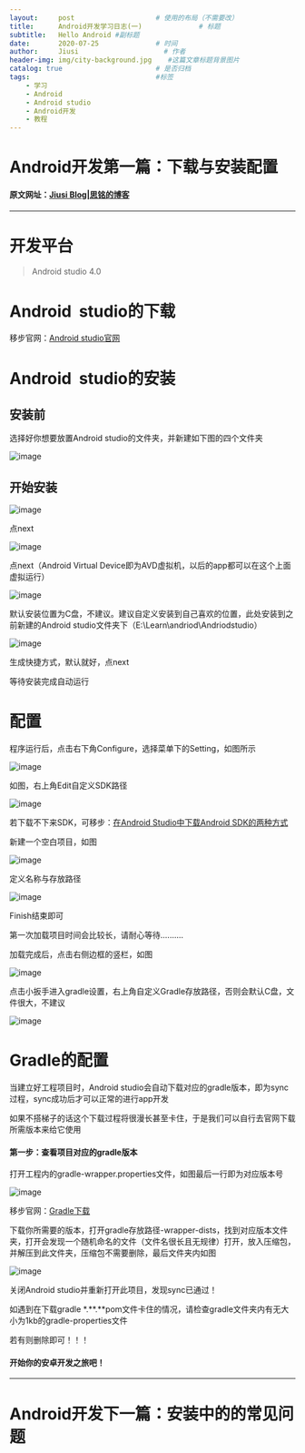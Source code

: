 ```yaml
---
layout:     post                    # 使用的布局（不需要改）
title:      Android开发学习日志(一)              # 标题 
subtitle:   Hello Android #副标题
date:       2020-07-25              # 时间
author:     Jiusi                     # 作者
header-img: img/city-background.jpg    #这篇文章标题背景图片
catalog: true                       # 是否归档
tags:                               #标签
    - 学习
    - Android
    - Android studio
    - Android开发
    - 教程
---
```

# Android开发第一篇：下载与安装配置

#### 原文网址：[Jiusi Blog|思铭的博客](https://jiusi1999.top/)

* * *

# 开发平台
>Android studio 4.0
      
# Android  studio的下载

移步官网：[Android studio官网](https://developer.android.google.cn/studio)

# Android  studio的安装

## 安装前

选择好你想要放置Android studio的文件夹，并新建如下图的四个文件夹

![image](https://upload-images.jianshu.io/upload_images/21998006-4b6b23263df51b2c.png?imageMogr2/auto-orient/strip%7CimageView2/2/w/1240)

## 开始安装

![image](https://upload-images.jianshu.io/upload_images/21998006-b63d2c2a2b4491c1.png?imageMogr2/auto-orient/strip%7CimageView2/2/w/1240)

点next

![image](https://upload-images.jianshu.io/upload_images/21998006-85b7a997368b50d8.png?imageMogr2/auto-orient/strip%7CimageView2/2/w/1240)

点next（Android Virtual Device即为AVD虚拟机，以后的app都可以在这个上面虚拟运行）

![image](https://upload-images.jianshu.io/upload_images/21998006-fcd0f25cb3d23384.png?imageMogr2/auto-orient/strip%7CimageView2/2/w/1240)

默认安装位置为C盘，不建议。建议自定义安装到自己喜欢的位置，此处安装到之前新建的Android studio文件夹下（E:\Learn\andriod\Andriodstudio）

![image](https://upload-images.jianshu.io/upload_images/21998006-b4deb731746626f5.png?imageMogr2/auto-orient/strip%7CimageView2/2/w/1240)

生成快捷方式，默认就好，点next

等待安装完成自动运行

# 配置

程序运行后，点击右下角Configure，选择菜单下的Setting，如图所示

![image](https://upload-images.jianshu.io/upload_images/21998006-65f774c9769e3e39.png?imageMogr2/auto-orient/strip%7CimageView2/2/w/1240)

如图，右上角Edit自定义SDK路径

![image](https://upload-images.jianshu.io/upload_images/21998006-4549b35645d3f2bc.png?imageMogr2/auto-orient/strip%7CimageView2/2/w/1240)

若下载不下来SDK，可移步：[在Android Studio中下载Android SDK的两种方式](https://www.cnblogs.com/senior-engineer/p/11130757.html)

新建一个空白项目，如图

![image](https://upload-images.jianshu.io/upload_images/21998006-001c817b5bbe915b.png?imageMogr2/auto-orient/strip%7CimageView2/2/w/1240)

定义名称与存放路径

![image](https://upload-images.jianshu.io/upload_images/21998006-4a8c142ace93c0eb.png?imageMogr2/auto-orient/strip%7CimageView2/2/w/1240)

Finish结束即可

第一次加载项目时间会比较长，请耐心等待..........

加载完成后，点击右侧边框的竖栏，如图

![image](https://upload-images.jianshu.io/upload_images/21998006-dfeec2a8239f6886.png?imageMogr2/auto-orient/strip%7CimageView2/2/w/1240)

点击小扳手进入gradle设置，右上角自定义Gradle存放路径，否则会默认C盘，文件很大，不建议

![image](https://upload-images.jianshu.io/upload_images/21998006-d2eb01a40d50d26b.png?imageMogr2/auto-orient/strip%7CimageView2/2/w/1240)

# Gradle的配置

当建立好工程项目时，Android studio会自动下载对应的gradle版本，即为sync过程，sync成功后才可以正常的进行app开发

如果不搭梯子的话这个下载过程将很漫长甚至卡住，于是我们可以自行去官网下载所需版本来给它使用

#### 第一步：查看项目对应的gradle版本

打开工程内的gradle-wrapper.properties文件，如图最后一行即为对应版本号

![image](https://upload-images.jianshu.io/upload_images/21998006-74c626220727c0b3.png?imageMogr2/auto-orient/strip%7CimageView2/2/w/1240)

移步官网：[Gradle下载](https://services.gradle.org/distributions/)

下载你所需要的版本，打开gradle存放路径-wrapper-dists，找到对应版本文件夹，打开会发现一个随机命名的文件（文件名很长且无规律）打开，放入压缩包，并解压到此文件夹，压缩包不需要删除，最后文件夹内如图

![image](https://upload-images.jianshu.io/upload_images/21998006-15e2b17cb817664d.png?imageMogr2/auto-orient/strip%7CimageView2/2/w/1240)

关闭Android studio并重新打开此项目，发现sync已通过！

如遇到在下载gradle *.**.**pom文件卡住的情况，请检查gradle文件夹内有无大小为1kb的gradle-properties文件

若有则删除即可！！！

#### 开始你的安卓开发之旅吧！

* * *

# Android开发下一篇：安装中的的常见问题
